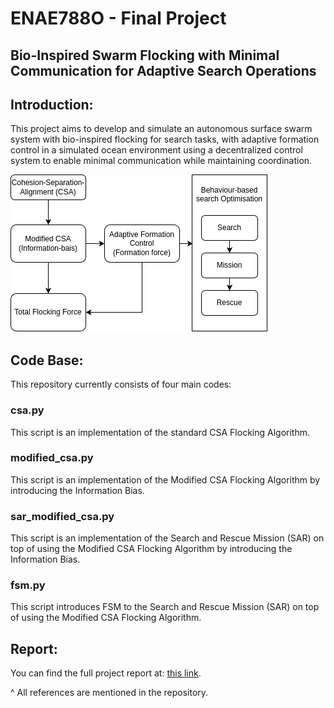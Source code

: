 # ENAE788O - Final Project

## Bio-Inspired Swarm Flocking with Minimal Communication for Adaptive Search Operations

## Introduction:

This project aims to develop and simulate an autonomous surface swarm system with bio-inspired flocking for search tasks, with adaptive formation control in a simulated ocean environment using a decentralized control system to enable minimal communication while maintaining coordination.

![](./Assets/architecture.png)

## Code Base:

This repository currently consists of four main codes:

### csa.py

This script is an implementation of the standard CSA Flocking Algorithm.

### modified_csa.py

This script is an implementation of the Modified CSA Flocking Algorithm by introducing the Information Bias.

### sar_modified_csa.py

This script is an implementation of the Search and Rescue Mission (SAR) on top of using the Modified CSA Flocking Algorithm by introducing the Information Bias.

### fsm.py

This script introduces FSM to the Search and Rescue Mission (SAR) on top of using the Modified CSA Flocking Algorithm.

## Report:

You can find the full project report at: [this link](ENAE788O_Final_Project.pdf).

^ All references are mentioned in the repository.